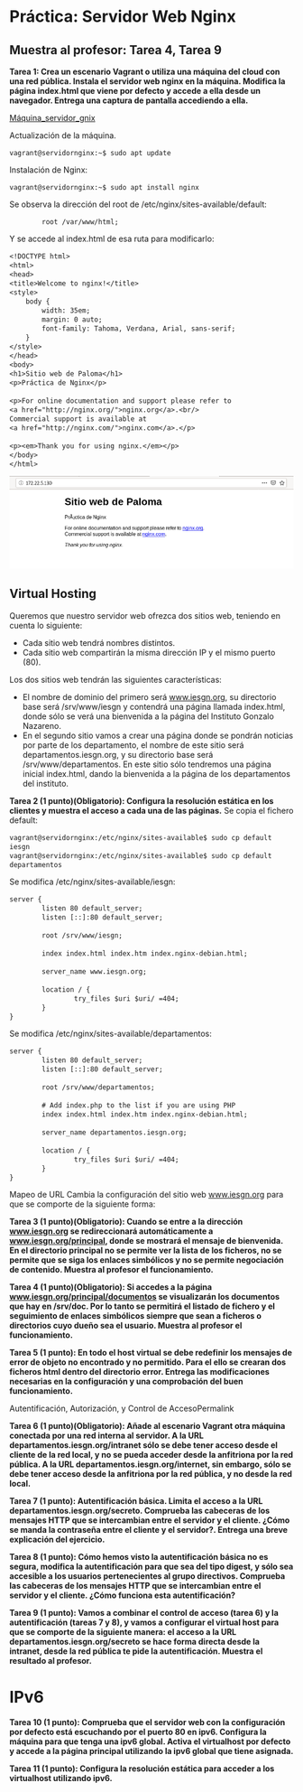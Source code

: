 # Práctica: Servidor Web Nginx
## Muestra al profesor: Tarea 4, Tarea 9

**Tarea 1: Crea un escenario Vagrant o utiliza una máquina del cloud con una red pública. Instala el servidor web nginx en la máquina. Modifica la página index.html que viene por defecto y accede a ella desde un navegador. Entrega una captura de pantalla accediendo a ella.**

[Máquina_servidor_gnix](https://github.com/PalomaR88/Servidor_web_gninx/blob/master/Vagrantfile "Máquina Debian Buster con Vagrant")

Actualización de la máquina.
~~~
vagrant@servidornginx:~$ sudo apt update
~~~

Instalación de Nginx:
~~~
vagrant@servidornginx:~$ sudo apt install nginx
~~~

Se observa la dirección del root de /etc/nginx/sites-available/default:
~~~
        root /var/www/html;
~~~

Y se accede al index.html de esa ruta para modificarlo:
~~~
<!DOCTYPE html>
<html>
<head>
<title>Welcome to nginx!</title>
<style>
    body {
        width: 35em;
        margin: 0 auto;
        font-family: Tahoma, Verdana, Arial, sans-serif;
    }
</style>
</head>
<body>
<h1>Sitio web de Paloma</h1>
<p>Práctica de Nginx</p>

<p>For online documentation and support please refer to
<a href="http://nginx.org/">nginx.org</a>.<br/>
Commercial support is available at
<a href="http://nginx.com/">nginx.com</a>.</p>

<p><em>Thank you for using nginx.</em></p>
</body>
</html>
~~~

![Imagen incial](aimg.png)



## Virtual Hosting
Queremos que nuestro servidor web ofrezca dos sitios web, teniendo en cuenta lo siguiente:
- Cada sitio web tendrá nombres distintos.
- Cada sitio web compartirán la misma dirección IP y el mismo puerto (80).

Los dos sitios web tendrán las siguientes características:

- El nombre de dominio del primero será www.iesgn.org, su directorio base será /srv/www/iesgn y contendrá una página llamada index.html, donde sólo se verá una bienvenida a la página del Instituto Gonzalo Nazareno.
- En el segundo sitio vamos a crear una página donde se pondrán noticias por parte de los departamento, el nombre de este sitio será departamentos.iesgn.org, y su directorio base será /srv/www/departamentos. En este sitio sólo tendremos una página inicial index.html, dando la bienvenida a la página de los departamentos del instituto.

**Tarea 2 (1 punto)(Obligatorio): Configura la resolución estática en los clientes y muestra el acceso a cada una de las páginas.**
Se copia el fichero default:
~~~
vagrant@servidornginx:/etc/nginx/sites-available$ sudo cp default iesgn
vagrant@servidornginx:/etc/nginx/sites-available$ sudo cp default departamentos
~~~

Se modifica /etc/nginx/sites-available/iesgn:
~~~
server {
        listen 80 default_server;
        listen [::]:80 default_server;

        root /srv/www/iesgn;

        index index.html index.htm index.nginx-debian.html;

        server_name www.iesgn.org;

        location / {
                try_files $uri $uri/ =404;
        }
}
~~~

Se modifica /etc/nginx/sites-available/departamentos:
~~~
server {
        listen 80 default_server;
        listen [::]:80 default_server;

        root /srv/www/departamentos;

        # Add index.php to the list if you are using PHP
        index index.html index.htm index.nginx-debian.html;

        server_name departamentos.iesgn.org;

        location / {
                try_files $uri $uri/ =404;
        }
}
~~~






Mapeo de URL
Cambia la configuración del sitio web www.iesgn.org para que se comporte de la siguiente forma:

**Tarea 3 (1 punto)(Obligatorio): Cuando se entre a la dirección www.iesgn.org se redireccionará automáticamente a www.iesgn.org/principal, donde se mostrará el mensaje de bienvenida. En el directorio principal no se permite ver la lista de los ficheros, no se permite que se siga los enlaces simbólicos y no se permite negociación de contenido. Muestra al profesor el funcionamiento.**


**Tarea 4 (1 punto)(Obligatorio): Si accedes a la página www.iesgn.org/principal/documentos se visualizarán los documentos que hay en /srv/doc. Por lo tanto se permitirá el listado de fichero y el seguimiento de enlaces simbólicos siempre que sean a ficheros o directorios cuyo dueño sea el usuario. Muestra al profesor el funcionamiento.**

**Tarea 5 (1 punto): En todo el host virtual se debe redefinir los mensajes de error de objeto no encontrado y no permitido. Para el ello se crearan dos ficheros html dentro del directorio error. Entrega las modificaciones necesarias en la configuración y una comprobación del buen funcionamiento.**

Autentificación, Autorización, y Control de AccesoPermalink


**Tarea 6 (1 punto)(Obligatorio): Añade al escenario Vagrant otra máquina conectada por una red interna al servidor. A la URL departamentos.iesgn.org/intranet sólo se debe tener acceso desde el cliente de la red local, y no se pueda acceder desde la anfitriona por la red pública. A la URL departamentos.iesgn.org/internet, sin embargo, sólo se debe tener acceso desde la anfitriona por la red pública, y no desde la red local.**

**Tarea 7 (1 punto): Autentificación básica. Limita el acceso a la URL departamentos.iesgn.org/secreto. Comprueba las cabeceras de los mensajes HTTP que se intercambian entre el servidor y el cliente. ¿Cómo se manda la contraseña entre el cliente y el servidor?. Entrega una breve explicación del ejercicio.**

**Tarea 8 (1 punto): Cómo hemos visto la autentificación básica no es segura, modifica la autentificación para que sea del tipo digest, y sólo sea accesible a los usuarios pertenecientes al grupo directivos. Comprueba las cabeceras de los mensajes HTTP que se intercambian entre el servidor y el cliente. ¿Cómo funciona esta autentificación?**

**Tarea 9 (1 punto): Vamos a combinar el control de acceso (tarea 6) y la autentificación (tareas 7 y 8), y vamos a configurar el virtual host para que se comporte de la siguiente manera: el acceso a la URL departamentos.iesgn.org/secreto se hace forma directa desde la intranet, desde la red pública te pide la autentificación. Muestra el resultado al profesor.**


# IPv6

**Tarea 10 (1 punto): Comprueba que el servidor web con la configuración por defecto está escuchando por el puerto 80 en ipv6. Configura la máquina para que tenga una ipv6 global. Activa el virtualhost por defecto y accede a la página principal utilizando la ipv6 global que tiene asignada.**

**Tarea 11 (1 punto): Configura la resolución estática para acceder a los virtualhost utilizando ipv6.**


